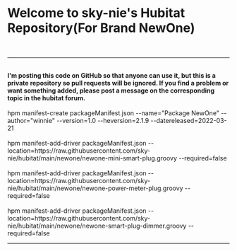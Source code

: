 <a name="ReadMeAnchor"></a>
<h1>Welcome to sky-nie's Hubitat Repository(For Brand NewOne)</h1>
<br>
<hr />
<br>
<strong>I'm posting this code on GitHub so that anyone can use it, but this is a private repository so pull requests will be ignored.  If you find a problem or want something added, please post a message on the corresponding topic in the hubitat forum.</strong>
<br>
<br>
hpm manifest-create packageManifest.json --name="Package NewOne" --author="winnie" --version=1.0 --heversion=2.1.9 --datereleased=2022-03-21
<br>
<br>
hpm manifest-add-driver packageManifest.json --location=https://raw.githubusercontent.com/sky-nie/hubitat/main/newone/newone-mini-smart-plug.groovy --required=false
<br>
<br>
hpm manifest-add-driver packageManifest.json --location=https://raw.githubusercontent.com/sky-nie/hubitat/main/newone/newone-power-meter-plug.groovy --required=false
<br>
<br>
hpm manifest-add-driver packageManifest.json --location=https://raw.githubusercontent.com/sky-nie/hubitat/main/newone/newone-smart-plug-dimmer.groovy --required=false
<br>
<hr />
